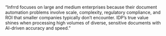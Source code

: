 “Infrrd focuses on large and medium enterprises because their document automation problems involve scale, complexity, regulatory compliance, and ROI that smaller companies typically don’t encounter. IDP’s true value shines when processing high volumes of diverse, sensitive documents with AI-driven accuracy and speed.”